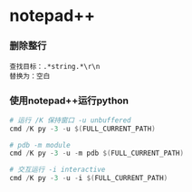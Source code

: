 # notepad++

### 删除整行

```
查找目标：.*string.*\r\n
替换为：空白
```

### 使用notepad++运行python
``` powershell
# 运行 /K 保持窗口 -u unbuffered
cmd /K py -3 -u $(FULL_CURRENT_PATH)

# pdb -m module
cmd /K py -3 -u -m pdb $(FULL_CURRENT_PATH)

# 交互运行 -i interactive 
cmd /K py -3 -u -i $(FULL_CURRENT_PATH)
```
